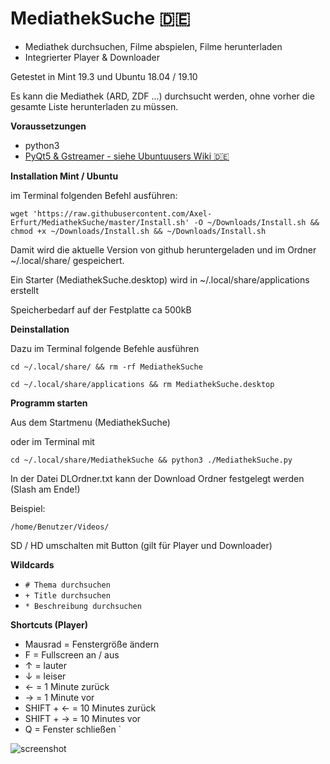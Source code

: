 # MediathekSuche 🇩🇪
- Mediathek durchsuchen, Filme abspielen, Filme herunterladen
- Integrierter Player & Downloader

Getestet in Mint 19.3 und Ubuntu 18.04 / 19.10

Es kann die Mediathek (ARD, ZDF ...) durchsucht werden, ohne vorher die gesamte Liste herunterladen zu müssen.



__Voraussetzungen__

- python3
- [PyQt5 & Gstreamer - siehe Ubuntuusers Wiki 🇩🇪](https://wiki.ubuntuusers.de/Baustelle/Howto/TVPlayer2/#PyQt5)



__Installation Mint / Ubuntu__

im Terminal folgenden Befehl ausführen:

```wget 'https://raw.githubusercontent.com/Axel-Erfurt/MediathekSuche/master/Install.sh' -O ~/Downloads/Install.sh && chmod +x ~/Downloads/Install.sh && ~/Downloads/Install.sh```

Damit wird die aktuelle Version von github heruntergeladen und im Ordner ~/.local/share/ gespeichert.

Ein Starter (MediathekSuche.desktop) wird in ~/.local/share/applications erstellt

Speicherbedarf auf der Festplatte ca 500kB



__Deinstallation__

Dazu im Terminal folgende Befehle ausführen

```cd ~/.local/share/ && rm -rf MediathekSuche```

```cd ~/.local/share/applications && rm MediathekSuche.desktop```



__Programm starten__

Aus dem Startmenu (MediathekSuche)

oder im Terminal mit

```cd ~/.local/share/MediathekSuche && python3 ./MediathekSuche.py```


In der Datei DLOrdner.txt kann der Download Ordner festgelegt werden (Slash am Ende!)

Beispiel:

```/home/Benutzer/Videos/```

SD / HD umschalten mit Button (gilt für Player und Downloader)

__Wildcards__

- ```# Thema durchsuchen```
- ```+ Title durchsuchen```
- ```* Beschreibung durchsuchen```

__Shortcuts (Player)__

- Mausrad = Fenstergröße ändern
- F = Fullscreen an / aus
- ↑ = lauter
- ↓ = leiser
- ← = 1 Minute zurück
- → = 1 Minute vor
- SHIFT + ← = 10 Minutes zurück
- SHIFT + → = 10 Minutes vor
- Q = Fenster schließen
`

![screenshot](https://github.com/Axel-Erfurt/MediathekSuche/blob/master/screenshot.png)
